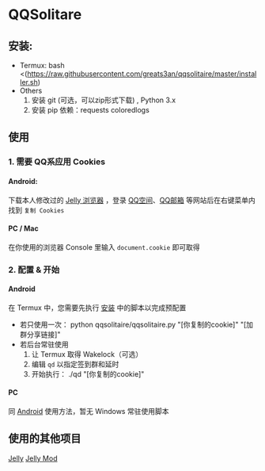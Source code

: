 # QQSolitare
## 安装:
- Termux:
		bash <(https://raw.githubusercontent.com/greats3an/qqsolitaire/master/installer.sh)
- Others
	1. 安装 git (可选，可以zip形式下载) , Python 3.x
	2. 安装 pip 依赖：requests coloredlogs

## 使用
### 1. 需要 QQ系应用 Cookies
#### Android:
下载本人修改过的 [Jelly 浏览器](https://github.com/greats3an/qqsolitaire/blob/master/jellybrowser.apk?raw=true "Jelly 浏览器") ，登录 [QQ空间](https://qzone.qq.com/ "QQ空间")、[QQ邮箱](https://mail.qq.com/ "QQ邮箱") 等网站后在右键菜单内找到 `复制 Cookies`
#### PC / Mac
在你使用的浏览器 Console 里输入 `document.cookie` 即可取得
### 2. 配置 & 开始
#### Android
在 Termux 中，您需要先执行 [安装](##安装) 中的脚本以完成预配置
-	若只使用一次：
			python qqsolitaire/qqsolitaire.py "[你复制的cookie]" "[加群分享链接]"
-	若后台常驻使用
	1.	让 Termux 取得 Wakelock（可选）
	2.	编辑 `qd` 以指定签到群和延时
	3.	开始执行：
				./qd "[你复制的cookie]"
				
#### PC
同 [Android](####Android) 使用方法，暂无 Windows 常驻使用脚本

## 使用的其他项目
[Jelly](https://github.com/LineageOS/android_packages_apps_Jelly)
[Jelly Mod](https://github.com/greats3an/android_packages_apps_Jelly)
